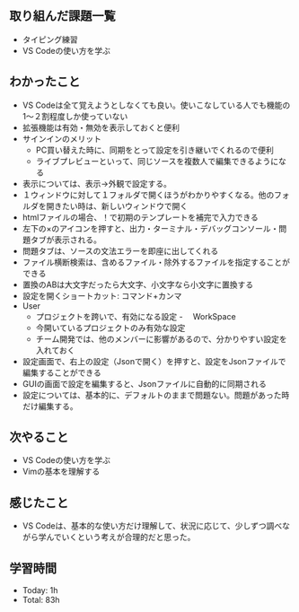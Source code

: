 ## 取り組んだ課題一覧
- タイピング練習
- VS Codeの使い方を学ぶ
## わかったこと
- VS Codeは全て覚えようとしなくても良い。使いこなしている人でも機能の1〜２割程度しか使っていない
- 拡張機能は有効・無効を表示しておくと便利
- サインインのメリット
  - PC買い替えた時に、同期をとって設定を引き継いでくれるので便利
  - ライブプレビューといって、同じソースを複数人で編集できるようになる
- 表示については、表示→外観で設定する。
- １ウィンドウに対して１フォルダで開くほうがわかりやすくなる。他のフォルダを開きたい時は、新しいウィンドウで開く
- htmlファイルの場合、！で初期のテンプレートを補完で入力できる
- 左下の×のアイコンを押すと、出力・ターミナル・デバッグコンソール・問題タブが表示される。
- 問題タブは、ソースの文法エラーを即座に出してくれる
- ファイル横断検索は、含めるファイル・除外するファイルを指定することができる
- 置換のABは大文字だったら大文字、小文字なら小文字に置換する
- 設定を開くショートカット: コマンド+カンマ
- User
  - プロジェクトを跨いで、有効になる設定
-　 WorkSpace
  - 今開いているプロジェクトのみ有効な設定
  - チーム開発では、他のメンバーに影響があるので、分かりやすい設定を入れておく
- 設定画面で、右上の設定（Jsonで開く）を押すと、設定をJsonファイルで編集することができる
- GUIの画面で設定を編集すると、Jsonファイルに自動的に同期される
- 設定については、基本的に、デフォルトのままで問題ない。問題があった時だけ編集する。
## 次やること
- VS Codeの使い方を学ぶ
- Vimの基本を理解する
## 感じたこと
- VS Codeは、基本的な使い方だけ理解して、状況に応じて、少しずつ調べながら学んでいくという考えが合理的だと思った。
## 学習時間
- Today: 1h
- Total: 83h
